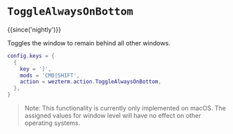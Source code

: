 # `ToggleAlwaysOnBottom`

{{since('nightly')}}

Toggles the window to remain behind all other windows.

```lua
config.keys = {
  {
    key = ']',
    mods = 'CMD|SHIFT',
    action = wezterm.action.ToggleAlwaysOnBottom,
  },
}
```

> Note: 
> This functionality is currently only implemented on macOS. 
> The assigned values for window level will have no effect on other operating systems.

